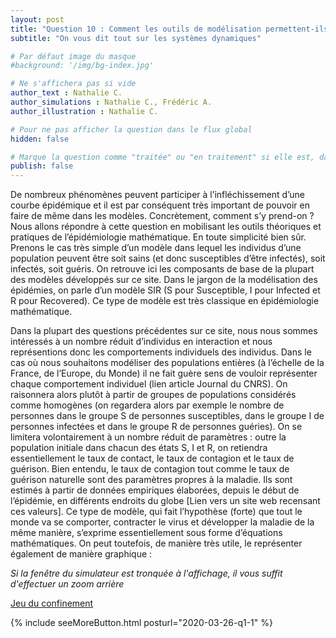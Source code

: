 ```yaml
---
layout: post
title: "Question 10 : Comment les outils de modélisation permettent-ils de prévoir les infléchissements de la courbe épidémique ?"
subtitle: "On vous dit tout sur les systèmes dynamiques"

# Par défaut image du masque
#background: '/img/bg-index.jpg'

# Ne s'affichera pas si vide
author_text : Nathalie C.
author_simulations : Nathalie C., Frédéric A.
author_illustration : Nathalie C.

# Pour ne pas afficher la question dans le flux global
hidden: false

# Marque la question comme "traitée" ou "en traitement" si elle est, dans cette ordre, publiée ou non
publish: false
---
```

De nombreux phénomènes peuvent participer à l’infléchissement d’une courbe épidémique et il est par conséquent très important de pouvoir en faire de même dans les modèles. Concrètement, comment s’y prend-on ?
Nous allons répondre à cette question en mobilisant les outils théoriques et pratiques de l’épidémiologie mathématique. En toute simplicité bien sûr. 
Prenons le cas très simple d’un modèle dans lequel les individus d’une population peuvent être soit sains (et donc susceptibles d’être infectés), soit infectés, soit guéris. On retrouve ici les composants de base de la plupart des modèles développés sur ce site. Dans le jargon de la modélisation des épidémies, on parle d’un modèle SIR (S pour Susceptible, I pour Infected et R pour Recovered). Ce type de modèle est très classique en épidémiologie mathématique. 

Dans la plupart des questions précédentes sur ce site, nous nous sommes intéressés à un nombre réduit d’individus en interaction et nous représentions donc les comportements individuels des individus. Dans le cas où nous souhaitons modéliser des populations entières (à l’échelle de la France, de l’Europe, du Monde) il ne fait guère sens de vouloir représenter chaque comportement individuel (lien article Journal du CNRS). 
On raisonnera alors plutôt à partir de groupes de populations considérés comme homogènes (on regardera alors par exemple le nombre de personnes dans le groupe S de personnes susceptibles, dans le groupe I de personnes infectées et dans le groupe R de personnes guéries). On se limitera volontairement à un nombre réduit de paramètres : outre la population initiale dans chacun des états S, I et R, on retiendra essentiellement le taux de contact, le taux de contagion et le taux de guérison.
Bien entendu, le taux de contagion tout comme le taux de guérison naturelle sont des paramètres propres à la maladie. Ils sont estimés à partir de données empiriques élaborées, depuis le début de l’épidémie, en différents endroits du globe [Lien vers un site web recensant ces valeurs]. 
Ce type de modèle, qui fait l’hypothèse (forte) que tout le monde va se comporter, contracter le virus et développer la maladie de la même manière, s’exprime essentiellement sous forme d’équations mathématiques. On peut toutefois, de manière très utile, le représenter également de manière graphique :


*Si la fenêtre du simulateur est tronquée à l'affichage, il vous suffit d'effectuer un zoom arrière*

<a href="#" class="btn btn-primary" 
onclick="loadIframeSimulator(10, this); return false;">Jeu du confinement</a>
<div class="iframeContainer"></div>

{% include seeMoreButton.html posturl="2020-03-26-q1-1" %}
